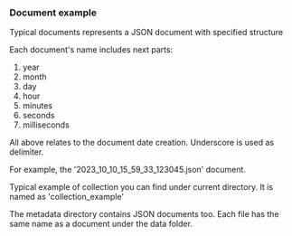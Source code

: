 
### Document example
Typical documents represents a JSON document with specified structure <p>
Each document's name includes next parts:
1) year
2) month
3) day
4) hour
5) minutes
6) seconds
7) milliseconds

All above relates to the document date creation. Underscore is used as delimiter. <p>
For example, the '2023_10_10_15_59_33_123045.json' document.

Typical example of collection you can find under current directory. It is named as 'collection_example'

The metadata directory contains JSON documents too. Each file has the same name as a document under the data folder.